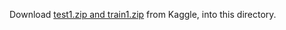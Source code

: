 Download <a href="https://www.kaggle.com/c/dogs-vs-cats/data">test1.zip and train1.zip</a> from Kaggle, into this directory.
